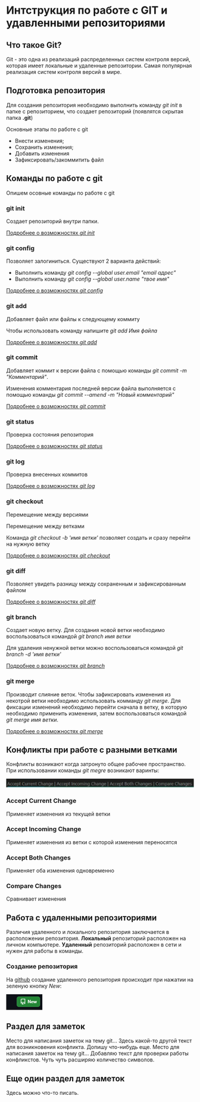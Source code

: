 # Интструкция по работе с GIT и удавленными репозиториями

## Что такое Git?

Git - это одна из реализаций распределенных систем контроля версий, которая имеет локальные и удаленные репозитории. Самая популярная реализация систем контроля версий в мире.

## Подготовка репозитория 

Для создания репозитория необходимо выполнить команду *git init* в папке с репозиторием, что создает репозиторий (появлятся скрытая папка **.git**)

Основные этапы по работе с git
* Внести изменения;
* Сохранить изменения;
* Добавить изменения
* Зафиксировать/закоммитить файл

## Команды по работе с git

Опишем осовные команды по работе с git

### git init

Создает репозиторий внутри папки. 

[Подробнее о возможностях *git init*](https://git-scm.com/docs/git-init)

### git config

Позволяет залогиниться. Существуют 2 варианта действий:
* Выполнить команду *git config --global user.email "email адрес"*
* Выполнить команду *git config --global user.name "твое имя"*

[Подробнее о возможностях *git config*](https://git-scm.com/docs/git-config)

### git add

Добавляет файл или файлы к следующему коммиту

Чтобы использовать команду напишите *git add Имя файла* 

[Подробнее о возможностях *git add*](https://git-scm.com/docs/git-add)

### git commit

Добавляет коммит к версии файла с помощью команды *git commit -m "Комментарий"*.

Изменения комментария последней версии файла выполняется с помощью команды *git commit --amend -m "Новый комментарий"*

[Подробнее о возможностях *git commit*](https://git-scm.com/docs/git-commit)

### git status

Проверка состояния репозитория

[Подробнее о возможностях *git status*](https://git-scm.com/docs/git-status)

### git log

Проверка внесенных коммитов

[Подробнее о возможностях *git log*](https://git-scm.com/docs/git-log)

### git checkout

Перемещение между версиями

Перемещение между ветками

Команда *git checkout -b 'имя ветки'* позволяет создать и сразу перейти на нужную ветку

[Подробнее о возможностях *git checkout*](https://git-scm.com/docs/git-checkout)

### git diff

Позволяет увидеть разницу между сохраненным и зафиксированным файлом

[Подробнее о возможностях *git diff*](https://git-scm.com/docs/git-diff)

### git branch

Создает новую ветку. Для создания новой ветки необходимо воспользоваться командой *git branch имя ветки*

Для удаления ненужной ветки можно воспользоваться командой *git branch -d 'имя ветки'*

[Подробнее о возможностях *git branch*](https://git-scm.com/docs/git-branch)

### git merge

Производит слияние веток. Чтобы зафиксировать изменения из некотрой ветки необходимо использовать комманду *git merge*. Для фиксации изменений необходимо перейти сначала в ветку, в которую необходимо применить изменения, затем воспользоваться командой *git merge имя ветки*.

[Подробнее о возможностях *git merge*](https://git-scm.com/docs/git-merge)

## Конфликты при работе с разными ветками

Конфликты возникают когда затронуто общее рабочее пространство. При использовании команды *git megre* возникают варинты:

![](skrin.png)

### Accept Current Change

Применяет изменения из текущей ветки

### Accept Incoming Change

Применяет изменения из ветки с которой изменения переносятся

### Accept Both Changes

Применяет оба изменения одновременно

### Compare Changes

Сравнивает изменения

## Работа с удаленными репозиториями

Различия удаленного и локального репозитория заключается в расположении репозитория. **Локальный** репозиторий расположен на личном компьютере. **Удаленный** репозиторий расположен в сети и нужен для работы в команды.

### Создание репозитория

На [github](https://github.com/) создание удаленного репозитория происходит при нажатии на зеленую кнопку *New*:

![](new_buttom.png)

## Раздел для заметок

Место для написания заметок на тему git... Здесь какой-то другой текст для возникновения конфликта. Допишу что-нибудь еще.
Место для написания заметок на тему git... Добавляю текст для проверки работы конфликстов. Чуть чуть расширяю количество символов. 

## Еще один раздел для заметок

Здесь можно что-то писать.



